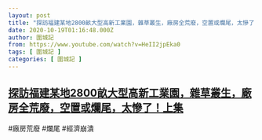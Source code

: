 ```yaml
---
layout: post
title: "探訪福建某地2800畝大型高新工業園，雜草叢生，廠房全荒廢，空置或爛尾，太慘了！上集"
date: 2020-10-19T01:16:48.000Z
author: 圍城記
from: https://www.youtube.com/watch?v=HeII2jpEka0
tags: [ 圍城記 ]
categories: [ 圍城記 ]
---
```

<!--1603070208000-->
[探訪福建某地2800畝大型高新工業園，雜草叢生，廠房全荒廢，空置或爛尾，太慘了！上集](https://www.youtube.com/watch?v=HeII2jpEka0)
------

<div>
#廠房荒廢 #爛尾 #經濟崩潰
</div>
